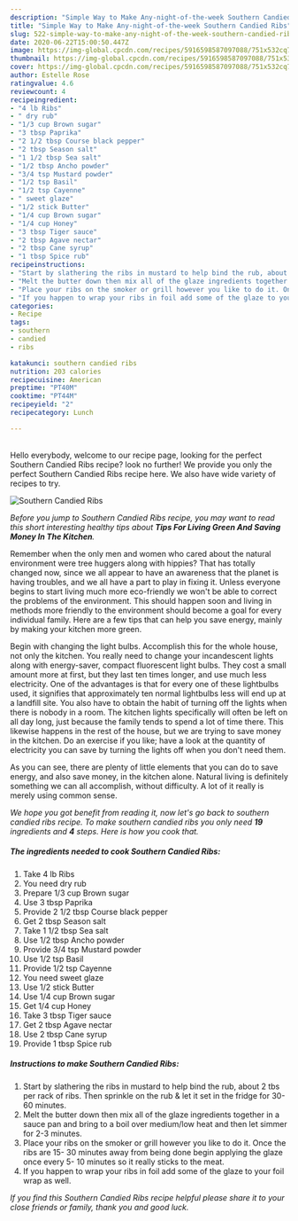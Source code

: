 ```yaml
---
description: "Simple Way to Make Any-night-of-the-week Southern Candied Ribs"
title: "Simple Way to Make Any-night-of-the-week Southern Candied Ribs"
slug: 522-simple-way-to-make-any-night-of-the-week-southern-candied-ribs
date: 2020-06-22T15:00:50.447Z
image: https://img-global.cpcdn.com/recipes/5916598587097088/751x532cq70/southern-candied-ribs-recipe-main-photo.jpg
thumbnail: https://img-global.cpcdn.com/recipes/5916598587097088/751x532cq70/southern-candied-ribs-recipe-main-photo.jpg
cover: https://img-global.cpcdn.com/recipes/5916598587097088/751x532cq70/southern-candied-ribs-recipe-main-photo.jpg
author: Estelle Rose
ratingvalue: 4.6
reviewcount: 4
recipeingredient:
- "4 lb Ribs"
- " dry rub"
- "1/3 cup Brown sugar"
- "3 tbsp Paprika"
- "2 1/2 tbsp Course black pepper"
- "2 tbsp Season salt"
- "1 1/2 tbsp Sea salt"
- "1/2 tbsp Ancho powder"
- "3/4 tsp Mustard powder"
- "1/2 tsp Basil"
- "1/2 tsp Cayenne"
- " sweet glaze"
- "1/2 stick Butter"
- "1/4 cup Brown sugar"
- "1/4 cup Honey"
- "3 tbsp Tiger sauce"
- "2 tbsp Agave nectar"
- "2 tbsp Cane syrup"
- "1 tbsp Spice rub"
recipeinstructions:
- "Start by slathering the ribs in mustard to help bind the rub, about 2 tbs per rack of ribs. Then sprinkle on the rub &amp; let it set in the fridge for 30-60 minutes."
- "Melt the butter down then mix all of the glaze ingredients together in a sauce pan and bring to a boil over medium/low heat and then let simmer for 2-3 minutes."
- "Place your ribs on the smoker or grill however you like to do it. Once the ribs are 15- 30 minutes away from being done begin applying the glaze once every 5- 10 minutes so it really sticks to the meat."
- "If you happen to wrap your ribs in foil add some of the glaze to your foil wrap as well."
categories:
- Recipe
tags:
- southern
- candied
- ribs

katakunci: southern candied ribs 
nutrition: 203 calories
recipecuisine: American
preptime: "PT40M"
cooktime: "PT44M"
recipeyield: "2"
recipecategory: Lunch

---
```

<br>
Hello everybody, welcome to our recipe page, looking for the perfect Southern Candied Ribs recipe? look no further! We provide you only the perfect Southern Candied Ribs recipe here. We also have wide variety of recipes to try.
<br>


![Southern Candied Ribs](https://img-global.cpcdn.com/recipes/5916598587097088/751x532cq70/southern-candied-ribs-recipe-main-photo.jpg)

<i>Before you jump to Southern Candied Ribs recipe, you may want to read this short interesting healthy tips about 
<strong>Tips For Living Green And Saving Money In The Kitchen</strong>.</i>
</br>

Remember when the only men and women who cared about the natural environment were tree huggers along with hippies? That has totally changed now, since we all appear to have an awareness that the planet is having troubles, and we all have a part to play in fixing it. Unless everyone begins to start living much more eco-friendly we won't be able to correct the problems of the environment. This should happen soon and living in methods more friendly to the environment should become a goal for every individual family. Here are a few tips that can help you save energy, mainly by making your kitchen more green.

Begin with changing the light bulbs. Accomplish this for the whole house, not only the kitchen. You really need to change your incandescent lights along with energy-saver, compact fluorescent light bulbs. They cost a small amount more at first, but they last ten times longer, and use much less electricity. One of the advantages is that for every one of these lightbulbs used, it signifies that approximately ten normal lightbulbs less will end up at a landfill site. You also have to obtain the habit of turning off the lights when there is nobody in a room. The kitchen lights specifically will often be left on all day long, just because the family tends to spend a lot of time there. This likewise happens in the rest of the house, but we are trying to save money in the kitchen. Do an exercise if you like; have a look at the quantity of electricity you can save by turning the lights off when you don't need them.

As you can see, there are plenty of little elements that you can do to save energy, and also save money, in the kitchen alone. Natural living is definitely something we can all accomplish, without difficulty. A lot of it really is merely using common sense.


<i>We hope you got benefit from reading it, now let's go back to southern candied ribs recipe. To make southern candied ribs you only need <strong>19</strong> ingredients and <strong>4</strong> steps. Here is how you cook that.
</i>

##### The ingredients needed to cook Southern Candied Ribs:

1. Take 4 lb Ribs
1. You need  dry rub
1. Prepare 1/3 cup Brown sugar
1. Use 3 tbsp Paprika
1. Provide 2 1/2 tbsp Course black pepper
1. Get 2 tbsp Season salt
1. Take 1 1/2 tbsp Sea salt
1. Use 1/2 tbsp Ancho powder
1. Provide 3/4 tsp Mustard powder
1. Use 1/2 tsp Basil
1. Provide 1/2 tsp Cayenne
1. You need  sweet glaze
1. Use 1/2 stick Butter
1. Use 1/4 cup Brown sugar
1. Get 1/4 cup Honey
1. Take 3 tbsp Tiger sauce
1. Get 2 tbsp Agave nectar
1. Use 2 tbsp Cane syrup
1. Provide 1 tbsp Spice rub


##### Instructions to make Southern Candied Ribs:

1. Start by slathering the ribs in mustard to help bind the rub, about 2 tbs per rack of ribs. Then sprinkle on the rub &amp; let it set in the fridge for 30-60 minutes.
1. Melt the butter down then mix all of the glaze ingredients together in a sauce pan and bring to a boil over medium/low heat and then let simmer for 2-3 minutes.
1. Place your ribs on the smoker or grill however you like to do it. Once the ribs are 15- 30 minutes away from being done begin applying the glaze once every 5- 10 minutes so it really sticks to the meat.
1. If you happen to wrap your ribs in foil add some of the glaze to your foil wrap as well.


<i>If you find this Southern Candied Ribs recipe helpful please share it to your close friends or family, thank you and good luck.</i>
